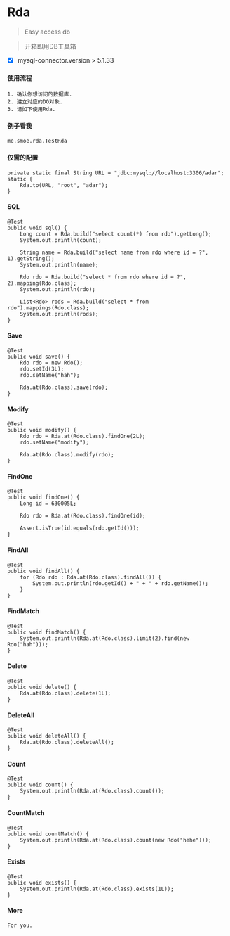 

# Rda
> Easy access db

> 开箱即用DB工具箱

* [x] mysql-connector.version > 5.1.33 


#### 使用流程
    1. 确认你想访问的数据库.
    2. 建立对应的DO对象.
    3. 请如下使用Rda.


#### 例子看我
    me.smoe.rda.TestRda

    
#### 仅需的配置
    private static final String URL = "jdbc:mysql://localhost:3306/adar";
    static {
        Rda.to(URL, "root", "adar");
    }


#### SQL
    @Test
    public void sql() {
        Long count = Rda.build("select count(*) from rdo").getLong();
        System.out.println(count);
        
        String name = Rda.build("select name from rdo where id = ?", 1).getString();
        System.out.println(name);

        Rdo rdo = Rda.build("select * from rdo where id = ?", 2).mapping(Rdo.class);
        System.out.println(rdo);
        
        List<Rdo> rods = Rda.build("select * from rdo").mappings(Rdo.class);
        System.out.println(rods);
    }


#### Save
    @Test
    public void save() {
        Rdo rdo = new Rdo();
        rdo.setId(3L);
        rdo.setName("hah");
        
        Rda.at(Rdo.class).save(rdo);
    }


#### Modify
    @Test
    public void modify() {
        Rdo rdo = Rda.at(Rdo.class).findOne(2L);
        rdo.setName("modify");
        
        Rda.at(Rdo.class).modify(rdo);
    }


#### FindOne
    @Test
    public void findOne() {
        Long id = 630005L;
        
        Rdo rdo = Rda.at(Rdo.class).findOne(id);
        
        Assert.isTrue(id.equals(rdo.getId()));
    }
    
    
#### FindAll
    @Test
    public void findAll() {
        for (Rdo rdo : Rda.at(Rdo.class).findAll()) {
            System.out.println(rdo.getId() + " + " + rdo.getName());
        }
    }


#### FindMatch  
    @Test
    public void findMatch() {
        System.out.println(Rda.at(Rdo.class).limit(2).find(new Rdo("hah")));
    }


#### Delete
    @Test
    public void delete() {
        Rda.at(Rdo.class).delete(1L);
    }


#### DeleteAll  
    @Test
    public void deleteAll() {
        Rda.at(Rdo.class).deleteAll();
    }

#### Count  
    @Test
    public void count() {
        System.out.println(Rda.at(Rdo.class).count());
    }
    
    
#### CountMatch
    @Test
    public void countMatch() {
        System.out.println(Rda.at(Rdo.class).count(new Rdo("hehe")));
    }


#### Exists 
    @Test
    public void exists() {
        System.out.println(Rda.at(Rdo.class).exists(1L));
    }

#### More
    For you.